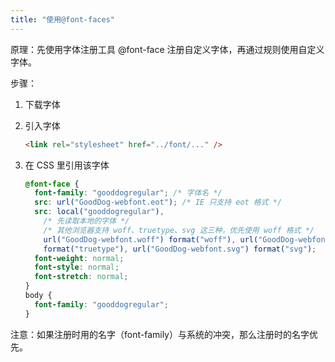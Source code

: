 ```yaml
---
title: "使用@font-faces"
---
```


原理：先使用字体注册工具 @font-face 注册自定义字体，再通过规则使用自定义字体。

步骤：

1. 下载字体
1. 引入字体

    ```html
    <link rel="stylesheet" href="../font/..." />
    ```
1. 在 CSS 里引用该字体

    ```css
    @font-face {
      font-family: "gooddogregular"; /* 字体名 */
      src: url("GoodDog-webfont.eot"); /* IE 只支持 eot 格式 */
      src: local("gooddogregular"),
        /* 先读取本地的字体 */
        /* 其他浏览器支持 woff、truetype、svg 这三种，优先使用 woff 格式 */
        url("GoodDog-webfont.woff") format("woff"), url("GoodDog-webfont.ttf")
        format("truetype"), url("GoodDog-webfont.svg") format("svg");
      font-weight: normal;
      font-style: normal;
      font-stretch: normal;
    }
    body {
      font-family: "gooddogregular";
    }
    ```

注意：如果注册时用的名字（font-family）与系统的冲突，那么注册时的名字优先。
